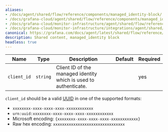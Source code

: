 ```yaml
---
aliases:
- /docs/agent/shared/flow/reference/components/managed_identity-block/
- /docs/grafana-cloud/agent/shared/flow/reference/components/managed_identity-block/
- /docs/grafana-cloud/monitor-infrastructure/agent/shared/flow/reference/components/managed_identity-block/
- /docs/grafana-cloud/monitor-infrastructure/integrations/agent/shared/flow/reference/components/managed_identity-block/
canonical: https://grafana.com/docs/agent/latest/shared/flow/reference/components/managed_identity-block/
description: Shared content, managed_identity block
headless: true
---
```


Name        | Type     | Description                                                      | Default | Required
------------|----------|------------------------------------------------------------------|---------|---------
`client_id` | `string` | Client ID of the managed identity which is used to authenticate. |         | yes

`client_id` should be a valid [UUID][] in one of the supported formats:
* `xxxxxxxx-xxxx-xxxx-xxxx-xxxxxxxxxxxx`
* `urn:uuid:xxxxxxxx-xxxx-xxxx-xxxx-xxxxxxxxxxxx` 
* Microsoft encoding: `{xxxxxxxx-xxxx-xxxx-xxxx-xxxxxxxxxxxx}`
* Raw hex encoding: `xxxxxxxxxxxxxxxxxxxxxxxxxxxxxxxx`

[UUID]: https://en.wikipedia.org/wiki/Universally_unique_identifier